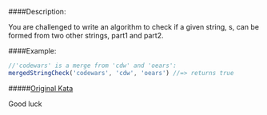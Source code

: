 ####Description:

You are challenged to write an algorithm to check if a given string, s, can be formed from two other strings, part1 and part2.

####Example:

```js
//'codewars' is a merge from 'cdw' and 'oears':
mergedStringCheck('codewars', 'cdw', 'oears') //=> returns true
```

#####[Original Kata](http://www.codewars.com/kata/merged-string-checker)

Good luck

